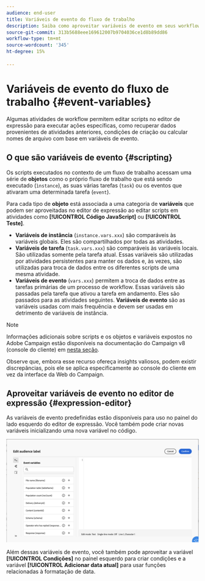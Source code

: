 ```yaml
---
audience: end-user
title: Variáveis de evento do fluxo de trabalho
description: Saiba como aproveitar variáveis de evento em seus workflows.
source-git-commit: 313b5688eee169612007b9704036ce1d8b89dd86
workflow-type: tm+mt
source-wordcount: '345'
ht-degree: 15%

---
```


# Variáveis de evento do fluxo de trabalho {#event-variables}

Algumas atividades de workflow permitem editar scripts no editor de expressão para executar ações específicas, como recuperar dados provenientes de atividades anteriores, condições de criação ou calcular nomes de arquivo com base em variáveis de evento.

## O que são variáveis de evento {#scripting}

Os scripts executados no contexto de um fluxo de trabalho acessam uma série de **objetos** como o próprio fluxo de trabalho que está sendo executado (`ìnstance`), as suas várias tarefas (`task`) ou os eventos que ativaram uma determinada tarefa (`event`).

Para cada tipo de **objeto** está associada a uma categoria de **variáveis** que podem ser aproveitadas no editor de expressão ao editar scripts em atividades como **[!UICONTROL Código JavaScript]** ou **[!UICONTROL Teste]**.

* **Variáveis de instância** (`instance.vars.xxx`) são comparáveis às variáveis globais. Eles são compartilhados por todas as atividades.
* **Variáveis de tarefa** (`task.vars.xxx`) são comparáveis às variáveis locais. São utilizadas somente pela tarefa atual. Essas variáveis são utilizadas por atividades persistentes para manter os dados e, às vezes, são utilizadas para troca de dados entre os diferentes scripts de uma mesma atividade.
* **Variáveis de evento** (`vars.xxx`) permitem a troca de dados entre as tarefas primárias de um processo de workflow. Essas variáveis são passadas pela tarefa que ativou a tarefa em andamento. Eles são passados para as atividades seguintes. **Variáveis de evento** são as variáveis usadas com mais frequência e devem ser usadas em detrimento de variáveis de instância.

>[!NOTE]
>
>Informações adicionais sobre scripts e os objetos e variáveis expostos no Adobe Campaign estão disponíveis na documentação do Campaign v8 (console do cliente) em [nesta seção](https://experienceleague.adobe.com/en/docs/campaign/automation/workflows/advanced-management/javascript-scripts-and-templates).
>
>Observe que, embora esse recurso ofereça insights valiosos, podem existir discrepâncias, pois ele se aplica especificamente ao console do cliente em vez da interface da Web do Campaign.

## Aproveitar variáveis de evento no editor de expressão {#expression-editor}

As variáveis de evento predefinidas estão disponíveis para uso no painel do lado esquerdo do editor de expressão. Você também pode criar novas variáveis inicializando uma nova variável no código.

![](assets/event-variables.png)

Além dessas variáveis de evento, você também pode aproveitar a variável **[!UICONTROL Condições]** no painel esquerdo para criar condições e a variável **[!UICONTROL Adicionar data atual]** para usar funções relacionadas à formatação de data.

